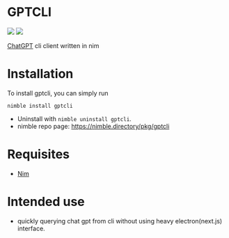 # GPTCLI
![](https://img.shields.io/github/languages/top/HACCKKER/gptcli?style=flat)
![](https://img.shields.io/github/languages/code-size/HACCKKER/gptcli?style=flat)

[ChatGPT](https://chat.openai.com/chat) cli client written in nim

# Installation
To install gptcli, you can simply run
```
nimble install gptcli
```
- Uninstall with `nimble uninstall gptcli`.
- nimble repo page: https://nimble.directory/pkg/gptcli

# Requisites

- [Nim](https://nim-lang.org)

# Intended use

- quickly querying chat gpt from cli without using heavy electron(next.js) interface.